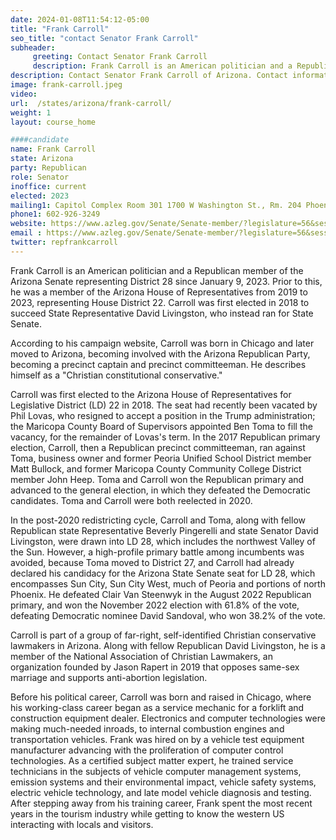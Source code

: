 ```yaml
---
date: 2024-01-08T11:54:12-05:00
title: "Frank Carroll"
seo_title: "contact Senator Frank Carroll"
subheader:
     greeting: Contact Senator Frank Carroll
     description: Frank Carroll is an American politician and a Republican member of the Arizona Senate representing District 28 since January 9, 2023.
description: Contact Senator Frank Carroll of Arizona. Contact information for Frank Carroll includes email address, phone number, and mailing address.
image: frank-carroll.jpeg
video:
url:  /states/arizona/frank-carroll/
weight: 1
layout: course_home

####candidate
name: Frank Carroll
state: Arizona
party: Republican
role: Senator
inoffice: current
elected: 2023
mailing1: Capitol Complex Room 301 1700 W Washington St., Rm. 204 Phoenix, AZ 85007-2890
phone1: 602-926-3249
website: https://www.azleg.gov/Senate/Senate-member/?legislature=56&session=128&legislator=2120/
email : https://www.azleg.gov/Senate/Senate-member/?legislature=56&session=128&legislator=2120/
twitter: repfrankcarroll
---
```


Frank Carroll is an American politician and a Republican member of the Arizona Senate representing District 28 since January 9, 2023. Prior to this, he was a member of the Arizona House of Representatives from 2019 to 2023, representing House District 22. Carroll was first elected in 2018 to succeed State Representative David Livingston, who instead ran for State Senate.

According to his campaign website, Carroll was born in Chicago and later moved to Arizona, becoming involved with the Arizona Republican Party, becoming a precinct captain and precinct committeeman. He describes himself as a "Christian constitutional conservative."

Carroll was first elected to the Arizona House of Representatives for Legislative District (LD) 22 in 2018. The seat had recently been vacated by Phil Lovas, who resigned to accept a position in the Trump administration; the Maricopa County Board of Supervisors appointed Ben Toma to fill the vacancy, for the remainder of Lovas's term. In the 2017 Republican primary election, Carroll, then a Republican precinct committeeman, ran against Toma, business owner and former Peoria Unified School District member Matt Bullock, and former Maricopa County Community College District member John Heep. Toma and Carroll won the Republican primary and advanced to the general election, in which they defeated the Democratic candidates. Toma and Carroll were both reelected in 2020.

In the post-2020 redistricting cycle, Carroll and Toma, along with fellow Republican state Representative Beverly Pingerelli and state Senator David Livingston, were drawn into LD 28, which includes the northwest Valley of the Sun. However, a high-profile primary battle among incumbents was avoided, because Toma moved to District 27, and Carroll had already declared his candidacy for the Arizona State Senate seat for LD 28, which encompasses Sun City, Sun City West, much of Peoria and portions of north Phoenix. He defeated Clair Van Steenwyk in the August 2022 Republican primary, and won the November 2022 election with 61.8% of the vote, defeating Democratic nominee David Sandoval, who won 38.2% of the vote.

Carroll is part of a group of far-right, self-identified Christian conservative lawmakers in Arizona. Along with fellow Republican David Livingston, he is a member of the National Association of Christian Lawmakers, an organization founded by Jason Rapert in 2019 that opposes same-sex marriage and supports anti-abortion legislation.

Before his political career, Carroll was born and raised in Chicago, where his working-class career began as a service mechanic for a forklift and construction equipment dealer. Electronics and computer technologies were making much-needed inroads, to internal combustion engines and transportation vehicles. Frank was hired on by a vehicle test equipment manufacturer advancing with the proliferation of computer control technologies. As a certified subject matter expert, he trained service technicians in the subjects of vehicle computer management systems, emission systems and their environmental impact, vehicle safety systems, electric vehicle technology, and late model vehicle diagnosis and testing. After stepping away from his training career, Frank spent the most recent years in the tourism industry while getting to know the western US interacting with locals and visitors.

